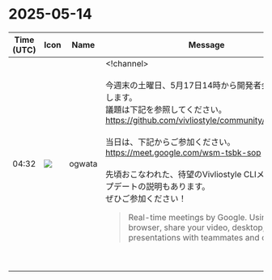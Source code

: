 # 2025-05-14

|Time (UTC)|Icon|Name|Message|
|---|---|---|---|
|04:32|![](https://avatars.slack-edge.com/2019-11-22/845042642576_070441337abaca9fb7b3_72.png)|ogwata|<!channel><br><br>今週末の土曜日、5月17日14時から開発者会議を開催します。<br>議題は下記を参照してください。<br><https://github.com/vivliostyle/community/issues/141><br><br>当日は、下記からご参加ください。<br><https://meet.google.com/wsm-tsbk-sop><br><br>先頃おこなわれた、待望のVivliostyle CLIメジャーアップデートの説明もあります。<br>ぜひご参加ください！<br><blockquote>Real-time meetings by Google. Using your browser, share your video, desktop, and presentations with teammates and customers.</blockquote><br><blockquote>| date             | time        | location |<br>| ---------------- | ----------- | -------- |<br>| May 17, 2025 JST | 14:00_16:00 | Online   |<br><br>• Meeting Log<br><br>## Agenda<br><br>• *Vivliostyle.js*（<https://github.com/MurakamiShinyu|@MurakamiShinyu>）  <br>   • <https://github.com/vivliostyle/vivliostyle.js/releases/tag/v2.32.0|v2.32.0> (2025-05-08)<br>• *Vivliostyle CLI*（<https://github.com/spring-raining|@spring-raining>, <https://github.com/MurakamiShinyu|@MurakamiShinyu>）  <br>   • <https://github.com/vivliostyle/vivliostyle-cli/releases/tag/9.0.0|v9.0.0> (2025-05-03)  <br>   • <https://github.com/vivliostyle/vivliostyle-cli/releases/tag/9.0.1|v9.0.1> (2025-05-05)  <br>   • <https://github.com/vivliostyle/vivliostyle-cli/releases/tag/v9.0.2|v9.0.2> (2025-05-06)  <br>   • <https://github.com/vivliostyle/vivliostyle-cli/releases/tag/v9.1.0|v9.1.0> (2025-05-08)<br>• <http://gihyo.jp|gihyo.jp> Web連載について（<https://github.com/u1f992|@u1f992>）  <br>   • 進捗の報告<br>• VivlioBookoについて（<https://github.com/MurakamiShinyu|@MurakamiShinyu>, <https://github.com/ogwata|@ogwata>, <https://github.com/spring-raining|@spring-raining>）  <br>   • 進捗の報告<br>• その他<br>• 次回日程<br><br>## Members<br><br>• <https://github.com/MurakamiShinyu|@MurakamiShinyu><br>• <https://github.com/ogwata|@ogwata><br>• <https://github.com/spring-raining|@spring-raining><br>• <https://github.com/lwohtsu|@lwohtsu><br>• <https://github.com/u1f992|@u1f992><br>• <https://github.com/yamahige|@yamahige><br>• <https://github.com/akabekobeko|@akabekobeko> (Scribe)</blockquote>|
